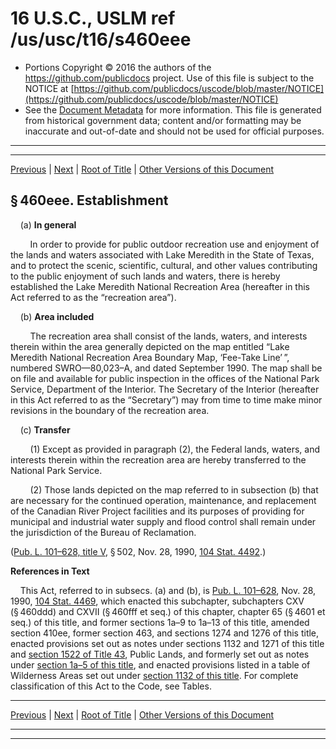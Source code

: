 ---
---

# 16 U.S.C., USLM ref /us/usc/t16/s460eee

* Portions Copyright © 2016 the authors of the https://github.com/publicdocs project.
  Use of this file is subject to the NOTICE at [https://github.com/publicdocs/uscode/blob/master/NOTICE](https://github.com/publicdocs/uscode/blob/master/NOTICE)
* See the [Document Metadata](././../../../../..//README.md) for more information.
  This file is generated from historical government data; content and/or formatting may be inaccurate and out-of-date and should not be used for official purposes.

----------
----------

[Previous](./../../../../..//us/usc/t16/ch1/schCXVI/m__us_usc_t16_ch1_schCXVI.md) | [Next](./../../../../..//us/usc/t16/ch1/schCXVI/m__us_usc_t16_s460eee–1.md) | [Root of Title](./../../../../../) | [Other Versions of this Document](https://publicdocs.github.io/go/links?ns=uslm&ref=%2Fus%2Fusc%2Ft16%2Fs460eee)

## § 460eee. Establishment

    (a) __In general__ 

        In order to provide for public outdoor recreation use and enjoyment of the lands and waters associated with Lake Meredith in the State of Texas, and to protect the scenic, scientific, cultural, and other values contributing to the public enjoyment of such lands and waters, there is hereby established the Lake Meredith National Recreation Area (hereafter in this Act referred to as the “recreation area”).

    (b) __Area included__ 

        The recreation area shall consist of the lands, waters, and interests therein within the area generally depicted on the map entitled “Lake Meredith National Recreation Area Boundary Map, ‘Fee-Take Line’ ”, numbered SWRO—80,023–A, and dated September 1990. The map shall be on file and available for public inspection in the offices of the National Park Service, Department of the Interior. The Secretary of the Interior (hereafter in this Act referred to as the “Secretary”) may from time to time make minor revisions in the boundary of the recreation area.

    (c) __Transfer__ 

        (1) Except as provided in paragraph (2), the Federal lands, waters, and interests therein within the recreation area are hereby transferred to the National Park Service.

        (2) Those lands depicted on the map referred to in subsection (b) that are necessary for the continued operation, maintenance, and replacement of the Canadian River Project facilities and its purposes of providing for municipal and industrial water supply and flood control shall remain under the jurisdiction of the Bureau of Reclamation.

([Pub. L. 101–628, title V][/us/pl/101/628/tV], § 502, Nov. 28, 1990, [104 Stat. 4492][/us/stat/104/4492].)

 __References in Text__ 

    This Act, referred to in subsecs. (a) and (b), is [Pub. L. 101–628][/us/pl/101/628], Nov. 28, 1990, [104 Stat. 4469][/us/stat/104/4469], which enacted this subchapter, subchapters CXV (§ 460ddd) and CXVII (§ 460fff et seq.) of this chapter, chapter 65 (§ 4601 et seq.) of this title, and former sections 1a–9 to 1a–13 of this title, amended section 410ee, former section 463, and sections 1274 and 1276 of this title, enacted provisions set out as notes under sections 1132 and 1271 of this title and [section 1522 of Title 43][/us/usc/t43/s1522], Public Lands, and formerly set out as notes under [section 1a–5 of this title][/us/usc/t16/s1a–5], and enacted provisions listed in a table of Wilderness Areas set out under [section 1132 of this title][/us/usc/t16/s1132]. For complete classification of this Act to the Code, see Tables.

----------

[Previous](./../../../../..//us/usc/t16/ch1/schCXVI/m__us_usc_t16_ch1_schCXVI.md) | [Next](./../../../../..//us/usc/t16/ch1/schCXVI/m__us_usc_t16_s460eee–1.md) | [Root of Title](./../../../../../) | [Other Versions of this Document](https://publicdocs.github.io/go/links?ns=uslm&ref=%2Fus%2Fusc%2Ft16%2Fs460eee)

----------
----------

[/us/pl/101/628/tV]: https://publicdocs.github.io/go/links?ns=uslm&ref=%2Fus%2Fpl%2F101%2F628%2FtV
[/us/stat/104/4492]: https://publicdocs.github.io/go/links?ns=uslm&ref=%2Fus%2Fstat%2F104%2F4492
[/us/pl/101/628]: https://publicdocs.github.io/go/links?ns=uslm&ref=%2Fus%2Fpl%2F101%2F628
[/us/stat/104/4469]: https://publicdocs.github.io/go/links?ns=uslm&ref=%2Fus%2Fstat%2F104%2F4469
[/us/usc/t43/s1522]: https://publicdocs.github.io/go/links?ns=uslm&ref=%2Fus%2Fusc%2Ft43%2Fs1522
[/us/usc/t16/s1a–5]: https://publicdocs.github.io/go/links?ns=uslm&ref=%2Fus%2Fusc%2Ft16%2Fs1a%E2%80%935
[/us/usc/t16/s1132]: https://publicdocs.github.io/go/links?ns=uslm&ref=%2Fus%2Fusc%2Ft16%2Fs1132


